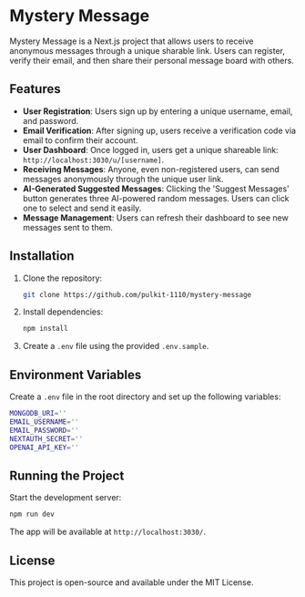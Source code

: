 # Mystery Message

Mystery Message is a Next.js project that allows users to receive anonymous messages through a unique sharable link. Users can register, verify their email, and then share their personal message board with others.

## Features

- **User Registration**: Users sign up by entering a unique username, email, and password.
- **Email Verification**: After signing up, users receive a verification code via email to confirm their account.
- **User Dashboard**: Once logged in, users get a unique shareable link: `http://localhost:3030/u/[username]`.
- **Receiving Messages**: Anyone, even non-registered users, can send messages anonymously through the unique user link.
- **AI-Generated Suggested Messages**: Clicking the 'Suggest Messages' button generates three AI-powered random messages. Users can click one to select and send it easily.
- **Message Management**: Users can refresh their dashboard to see new messages sent to them.

## Installation

1. Clone the repository:
   ```sh
   git clone https://github.com/pulkit-1110/mystery-message
   ```
2. Install dependencies:
   ```sh
   npm install
   ```
3. Create a `.env` file using the provided `.env.sample`.

## Environment Variables

Create a `.env` file in the root directory and set up the following variables:

```sh
MONGODB_URI=''
EMAIL_USERNAME=''
EMAIL_PASSWORD=''
NEXTAUTH_SECRET=''
OPENAI_API_KEY=''
```

## Running the Project

Start the development server:

```sh
npm run dev
```

The app will be available at `http://localhost:3030/`.

## License

This project is open-source and available under the MIT License.
